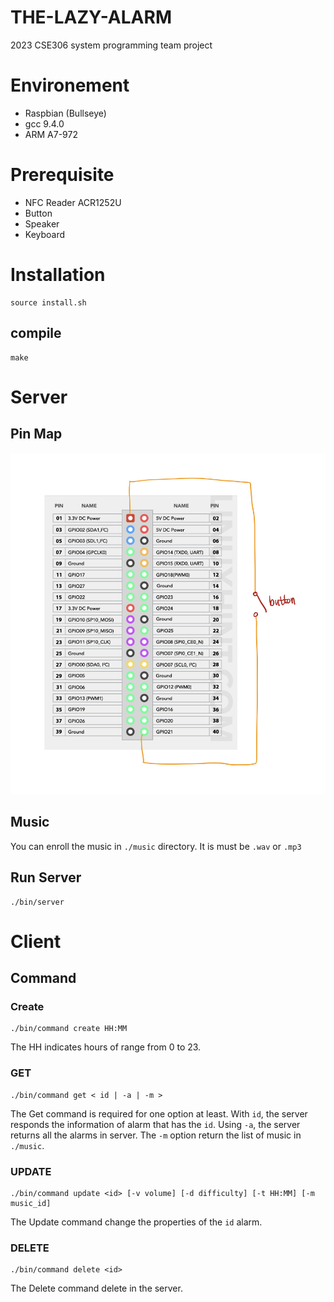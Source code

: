 # THE-LAZY-ALARM
2023 CSE306 system programming team project

# Environement
- Raspbian (Bullseye)
- gcc 9.4.0
- ARM A7-972

# Prerequisite
- NFC Reader ACR1252U
- Button
- Speaker
- Keyboard

# Installation 

```
source install.sh
```

## compile 

```
make
```

# Server

## Pin Map
![pin map](https://github.com/psm7177/THE-LAZY-ALARM/blob/main/img/pinmap.png?raw=true)

## Music

You can enroll the music in `./music` directory. It is must be `.wav` or `.mp3`

## Run Server

```
./bin/server
```

# Client

## Command 

### Create
```
./bin/command create HH:MM
```
The HH indicates hours of range from 0 to 23.

### GET
```
./bin/command get < id | -a | -m >
```
The Get command is required for one option at least. With `id`, the server responds the information of alarm that has the `id`. Using `-a`, the server returns all the alarms in  server. The `-m` option return the list of music in `./music`.

### UPDATE

```
./bin/command update <id> [-v volume] [-d difficulty] [-t HH:MM] [-m music_id]
```
The Update command change the properties of the `id` alarm.

### DELETE
```
./bin/command delete <id>
```

The Delete command delete in the server.
